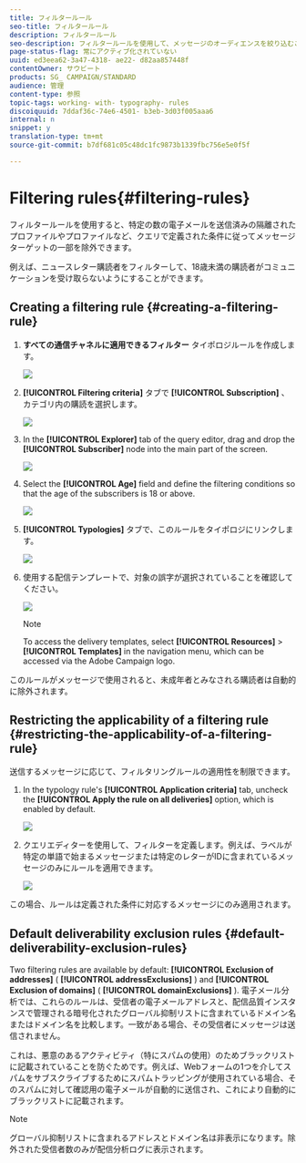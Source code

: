 ```yaml
---
title: フィルタールール
seo-title: フィルタールール
description: フィルタールール
seo-description: フィルタールールを使用して、メッセージのオーディエンスを絞り込むことができます。
page-status-flag: 常にアクティブ化されていない
uuid: ed3eea62-3a47-4318- ae22- d82aa857448f
contentOwner: サウビート
products: SG_ CAMPAIGN/STANDARD
audience: 管理
content-type: 参照
topic-tags: working- with- typography- rules
discoiquuid: 7ddaf36c-74e6-4501- b3eb-3d03f005aaa6
internal: n
snippet: y
translation-type: tm+mt
source-git-commit: b7df681c05c48dc1fc9873b1339fbc756e5e0f5f

---
```



# Filtering rules{#filtering-rules}

フィルタールールを使用すると、特定の数の電子メールを送信済みの隔離されたプロファイルやプロファイルなど、クエリで定義された条件に従ってメッセージターゲットの一部を除外できます。

例えば、ニュースレター購読者をフィルターして、18歳未満の購読者がコミュニケーションを受け取らないようにすることができます。

## Creating a filtering rule {#creating-a-filtering-rule}

1. **すべての通信チャネルに適用できるフィルター** タイポロジルールを作成します。

   ![](assets/typology_create-rule.png)

1. **[!UICONTROL Filtering criteria]** タブで **[!UICONTROL Subscription]** 、カテゴリ内の購読を選択します。

   ![](assets/typology_create-rule-subscription.png)

1. In the **[!UICONTROL Explorer]** tab of the query editor, drag and drop the **[!UICONTROL Subscriber]** node into the main part of the screen.

   ![](assets/typology_create-rule-subscriber.png)

1. Select the **[!UICONTROL Age]** field and define the filtering conditions so that the age of the subscribers is 18 or above.

   ![](assets/typology_create-rule-age.png)

1. **[!UICONTROL Typologies]** タブで、このルールをタイポロジにリンクします。

   ![](assets/typology_create-rule-typology.png)

1. 使用する配信テンプレートで、対象の誤字が選択されていることを確認してください。

   ![](assets/typology_template.png)

   >[!NOTE]
   >
   >To access the delivery templates, select **[!UICONTROL Resources]** &gt; **[!UICONTROL Templates]** in the navigation menu, which can be accessed via the Adobe Campaign logo.

このルールがメッセージで使用されると、未成年者とみなされる購読者は自動的に除外されます。

## Restricting the applicability of a filtering rule {#restricting-the-applicability-of-a-filtering-rule}

送信するメッセージに応じて、フィルタリングルールの適用性を制限できます。

1. In the typology rule's **[!UICONTROL Application criteria]** tab, uncheck the **[!UICONTROL Apply the rule on all deliveries]** option, which is enabled by default.

   ![](assets/typology_limit.png)

1. クエリエディターを使用して、フィルターを定義します。例えば、ラベルが特定の単語で始まるメッセージまたは特定のレターがIDに含まれているメッセージのみにルールを適用できます。

   ![](assets/typology_limit-rule.png)

この場合、ルールは定義された条件に対応するメッセージにのみ適用されます。

## Default deliverability exclusion rules {#default-deliverability-exclusion-rules}

Two filtering rules are available by default: **[!UICONTROL Exclusion of addresses]** ( **[!UICONTROL addressExclusions]** ) and **[!UICONTROL Exclusion of domains]** ( **[!UICONTROL domainExclusions]** ). 電子メール分析では、これらのルールは、受信者の電子メールアドレスと、配信品質インスタンスで管理される暗号化されたグローバル抑制リストに含まれているドメイン名またはドメイン名を比較します。一致がある場合、その受信者にメッセージは送信されません。

これは、悪意のあるアクティビティ（特にスパムの使用）のためブラックリストに記載されていることを防ぐためです。例えば、Webフォームの1つを介してスパムをサブスクライブするためにスパムトラッピングが使用されている場合、そのスパムに対して確認用の電子メールが自動的に送信され、これにより自動的にブラックリストに記載されます。

>[!NOTE]
>
>グローバル抑制リストに含まれるアドレスとドメイン名は非表示になります。除外された受信者数のみが配信分析ログに表示されます。

